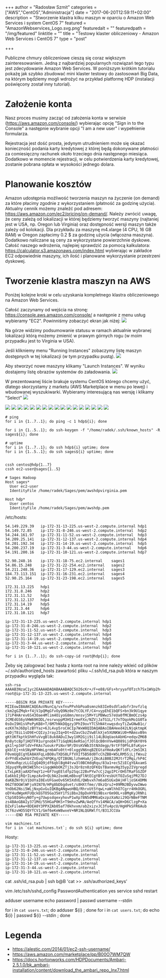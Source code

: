 +++
author = "Radosław Szmit"
categories = ["AWS","CentOS","Administracja"]
date = "2017-06-20T12:59:11+02:00"
description = "Stworzenie klastra kilku maszyn w oparciu o Amazon Web Services i system CentOS 7"
featured = "AmazonWebservices_Logo.svg.png"
featuredalt = ""
featuredpath = "/img/featured"
linktitle = ""
title = "Testowy klaster obliczeniowy - Amazon Web Services i CentOS 7"
type = "post"

+++

Publiczne chmury obliczeniowe cieszą się coraz większym zainteresowaniem. Jedną z najbardziej popularnych rozwiązań tego typu jest zdecydowanie Amazon Web Services. W poniższym krótkim tutorialu pokażę jak szybko zbudować mini klaster testowy do zastosowań Big Data, na którym będziemy mogli wdrożyć na przykład platformę HDP (instalacji poświęcony został inny tutorial).

# Założenie konta

Nasz proces musimy zacząć od założenia konta w serwisie (https://aws.amazon.com/console/) wybierając opcję "Sign in to the Console" a następnie wybranie opcji "I am a new user" i wypełnienie formularza.

Rejestracja jest dość prosta, jedynym utrudnieniem może się okazać konieczność podania karty kredytowej z której będą dokonywane płatności za comiesięczny rachunek około trzeciego dnia następnego miesiąca. Dodatkowo w momencie rejestracji, w celu potwierdzenia karty kredytowej, zostanie pobrana opłata w wysokości jednego dolara.

# Planowanie kosztów

Amazon udostępnia możliwość tworzenia maszyn na życzenie (on demand) za które płacimy zgodnie z wykorzystaniem (płatność za godzinę użycia). Aktualny cennik możemy znaleźć pod adresem: https://aws.amazon.com/ec2/pricing/on-demand/. Należy zwrócić uwagę, że ceny zależą od lokalizacji w której będziemy tworzyć maszyny (najtaniej jest w USA, np. Oregon lub Virginia) oraz dostępność wersji maszyn także zależy od kolokacji. Dla przykładu za maszynę m4.xlarge (4 CPU, 16 GB RAM) w Oregon zapłacimy 0.2 $ za godzinę użycia (włącozna maszyna). Dodatkowo naliczane są ceny za wykorzystane powierzchnie dyskowe. Całość naszego wdrożenia, najlepiej sprawdzić za pomocą kalkulatora: https://calculator.s3.amazonaws.com/index.html wybierając w zakładce EC2 odpowiednie maszyny, ich ilość i planowane wykorzystanie przestrzeni dyskowej.

# Tworzenie klastra maszyn na AWS

Poniżej kolejne kroki w celu uzyskania kompletnego klastra obliczeniowego na Amazon Web Services.

Całość zaczynamy od wejścia na stronę: https://console.aws.amazon.com/console/ a następnie z menu usług wybieramy "EC2". Powinniśmy zobaczyć ekran jak niżej:
![](/img/aws-installing-cluster-with-centos/aws-ec2.png)

Na górze widzimy podsumowanie statusu w ramach aktualnie wybranej lokalizacji którą możemy zmienić w prawym górnych rogu (w moim przypadku jest to Virginia w USA).

Jeśli klikniemy menu "Running Instances" zobaczymy listę maszyn dostępnych w tej lokalizacji (w tym przypadku pustą).
![](/img/aws-installing-cluster-with-centos/aws-before-start-oregon.png)

Aby stworzyć nowe maszyny klikamy "Launch Instances". W wyniku dostajemy listę obrazów systemów do załadowania.
![](/img/aws-installing-cluster-with-centos/aws-machine-image.png)

W prezentowanej liście brakuje systemu CentOS którego chcemy użyć, dlatego skorzystamy z marketu (AWS Marketplace w menu po lewej) i wbudowanej wyszukiwarki. Wybieramy interesującą nas wersję i klikamy "Select"
![](/img/aws-installing-cluster-with-centos/aws-marketplace.png)
  


![](/img/aws-installing-cluster-with-centos/aws-after-launch.png)
![](/img/aws-installing-cluster-with-centos/aws-centos.png)
![](/img/aws-installing-cluster-with-centos/aws-clustername.png)
![](/img/aws-installing-cluster-with-centos/aws-confirm-hosts.png)
![](/img/aws-installing-cluster-with-centos/aws-instance-details.png)
![](/img/aws-installing-cluster-with-centos/aws-instances.png)
![](/img/aws-installing-cluster-with-centos/aws-instance-type.png)
![](/img/aws-installing-cluster-with-centos/aws-keypair.png)
![](/img/aws-installing-cluster-with-centos/aws-launch.png)
![](/img/aws-installing-cluster-with-centos/aws-magnetic.png)
![](/img/aws-installing-cluster-with-centos/aws-marketplace2.png)
![](/img/aws-installing-cluster-with-centos/aws-review.png)
![](/img/aws-installing-cluster-with-centos/aws-security.png)
![](/img/aws-installing-cluster-with-centos/aws-selectversion.png)
![](/img/aws-installing-cluster-with-centos/aws-storage.png)
![](/img/aws-installing-cluster-with-centos/aws-storage2.png)
![](/img/aws-installing-cluster-with-centos/aws-tags.png)




~~~shell
# ping
for i in {1..7..1}; do ping -c 1 hdp${i}; done

for i in {1..5..1}; do ssh-keygen -f "/home/radek/.ssh/known_hosts" -R sages${i}; done

# uptime
for i in {1..7..1}; do ssh hdp${i} uptime; done
for i in {1..5..1}; do ssh sages${i} uptime; done


cssh centos@hdp{1..7}
cssh ec2-user@sages{1..5}

~~~

~~~
# Sages Hadoop
Host sages*
  User ec2-user
  IdentityFile /home/radek/Sages/pem/awshdpvirginia.pem

Host hdp*
  User centos
  IdentityFile /home/radek/Sages/pem/awshdp.pem
~~~


/etc/hosts:
~~~
54.149.229.39	ip-172-31-13-225.us-west-2.compute.internal	hdp1
54.149.72.85	ip-172-31-8-246.us-west-2.compute.internal	hdp2
54.244.161.97	ip-172-31-11-52.us-west-2.compute.internal	hdp3
34.209.25.141	ip-172-31-12-137.us-west-2.compute.internal	hdp4
54.201.192.34	ip-172-31-14-19.us-west-2.compute.internal	hdp5
54.200.237.19	ip-172-31-3-44.us-west-2.compute.internal	hdp6
54.191.200.16	ip-172-31-10-121.us-west-2.compute.internal	hdp7

52.90.240.16    ip-172-31-18-75.ec2.internal    sages1
54.86.15.248    ip-172-31-22-254.ec2.internal   sages2
54.211.248.36   ip-172-31-17-129.ec2.internal   sages3
184.73.113.151  ip-172-31-16-231.ec2.internal   sages4
52.90.25.164    ip-172-31-23-198.ec2.internal   sages5
~~~

~~~
172.31.13.225	hdp1
172.31.8.246	hdp2
172.31.11.52	hdp3
172.31.12.137	hdp4
172.31.14.19	hdp5
172.31.3.44     hdp6
172.31.10.121	hdp7
~~~

~~~
ip-172-31-13-225.us-west-2.compute.internal	hdp1
ip-172-31-8-246.us-west-2.compute.internal	hdp2
ip-172-31-11-52.us-west-2.compute.internal	hdp3
ip-172-31-12-137.us-west-2.compute.internal	hdp4
ip-172-31-14-19.us-west-2.compute.internal	hdp5
ip-172-31-3-44.us-west-2.compute.internal	hdp6
ip-172-31-10-121.us-west-2.compute.internal	hdp7
~~~

~~~shell
for i in {1..7..1}; do ssh-copy-id root@hdp{i}; done
~~~




Żeby się zalogować bez hasła z konta root na inne należy wkleić od plików ~/.ssh/authorized_hosts zawartość pliku ~/.ssh/id_rsa.pub która w naszym przypadku wygląda tak:

~~~
ssh-rsa AAAAB3NzaC1yc2EAAAADAQABAAABAQC5U26cKr+/F+e88/GFs+hryyafOTzch7Sx1WVp2h+vee9/OWpySbaAZkyqT5/iNUmlAyoZ+87JD03PR7u0I4tgX8Lj6/KkSETVtAVL5ufeT1TWrJ7XuI/gcCt6/pLjc5p7gyWKbg6LKgbyaf+aey+Pkz5iI8FbDPnt5RrR8wIGY4LOzikkIwR0ZLrJUdbr0o4Mv96yvC+mkzcdIiuZ4VfH81lWMlpMbUv+3udM6qiQyjUbRNrSw7Ej0fWxU94/IoHz5P/ozuE2QNCDPLc+Ej2i9hMJKE3i2/Cqx2/JOJnAY3AHVz97MpfuYnoOmXMFhhrP7okvi+nmugKYIintbFbx root@ip-172-31-13-225.us-west-2.compute.internal
~~~


~~~
-----BEGIN RSA PRIVATE KEY-----
MIIEowIBAAKCAQEAuVNunCq/vxfnvPPxhbPoa8smnzk83Ie0sdVladofr3nvfzlq
ckm2gGZMqk+f4jVJpQMqGfvOyQ9Nz0e7tCOLYF/C4+vypEhE1bQFS+bn3k9U1qye
17iP4HArev6S43Oae4Mlim4OiyoG8mn/mnsvj5M+YiPBWwz57eUa0fMCBmOCzs4p
JCMEdGS6yVHW69KODL/esrwvppM3HSIrmeFXx/NZVjJaTG1L/t7nTOqokMo1G0Ta
0sOxI9H1sVPePyKB8+T/6M7hNkDQgzy3PhI9ovYTCShN4tvwqsdvyTiZwGNwB1c/
ezKX7mJ6DplzBYYaz+6JL4vp5roCmCIp7WxW8QIDAQABAoIBAHeed42LNjqktmpK
1oDjT8iL1sD9E+CQIzyJray2Iq+Dt+dZavCbzZVw8lkXje5XUNKWiU0+MAmsvB9n
gKtUKfkptkShHfuVvgBl8uk8ADuI3wy1XM2Gji9il14LBUqUaokAbHG+edqvZM6B
Rn8ytc8pTiHQTFR1urgnobkT7iGqbNi6eRSajfJOlQcB0nVVw4Q089ijdPdAY0Y6
gk1l+p34FldV+FKAs7uoukrPiNxr9P/DVsKVWb35tNXdegp/9rtFf0PhL8fuKyo+
gkblEj+nkSNyHPVWmLgrmbAFo0tt+0lxggVN6nqBZEGtaYHeAvQKfldFLr2mSIK1
F0vmUgECgYEA8AXFqLxBO8uTXDS8LFfVXIf5B58d0TcChZBB+W5LRM5SjLjfWxu2
drPYdExOwhbYZVEuq74PQKg/QTIBGNLlzhmHaA/jZAcAiB0BJ2MJtrT2Mqi/hP4C
CHVmxRqczLLGIgQ4Q9jdf6qblBgH4tvw3l0BCHdqRqu/83a1+ec5ZiECgYEAxamS
3EpyqYRy8K5WE5hc+isgqWAbOKZTj3sJQr8zn0zQFKQsTBanmvHg35yp2IVgregd
LTxLpK8jaAXDfmqY1z+6F7ogEEldfp2Sqc22BvPYw7cCj2qpIPCrOHSTRaFSGZOF
Ea6kbIjRQrILmpzAvO+QL9Az2ooWLmBbvqFlNtECgYBYXresbUtTOZuSqjPR27DJ
daKBZNr0iV1bUYaI0EvUFGaeOv65K5XdVE/QWbvxh7m6a85UGxDAjHFljoSK4DMN
06Zf8OGWlWFju9IN70/HPg8bDbgdvet/s8HXtfme//8kzQruJ+09MNJBDyvwIWwo
YnOb62Nsi5WLjNxpGvGuIQKBgANgwoHBQ/RhrxUt5YqwL+aWlhhO7Cgrr4HkOGRL
oDY4udWgeKFUQckEGTO5Ga35mY1fSiBbx28pDxHYB19Bsxr6m9OL+sBMgKyJRNhi
C5pS0IGHvyN0Ty+g7UwpsdqexyhovP1wXp78N5dMM6aQxzpzXaNzi29QrNBeFTNM
zs4BAoGBAIy371Md/55HGaP0KS+T9mhvZwMA/AeQfYv14MACA/aQH+D6ClzgP+Xa
DZxFileAw+8DEA0Y3PPXZAb05af70khvxm/ab2xizvJC3fu4pcU/HgHPkSFR6Aub
3Cf6zvHO5SQYfCV1/Gmf6eKeW8wxeV+NR1NLQGRWlft/B31JCCUa
-----END RSA PRIVATE KEY-----
~~~


~~~
vim machines.txt
for i in `cat machines.txt`; do ssh ${i} uptime; done
~~~

Hosty:
~~~
ip-172-31-13-225.us-west-2.compute.internal
ip-172-31-8-246.us-west-2.compute.internal
ip-172-31-11-52.us-west-2.compute.internal
ip-172-31-12-137.us-west-2.compute.internal
ip-172-31-14-19.us-west-2.compute.internal
ip-172-31-3-44.us-west-2.compute.internal
ip-172-31-10-121.us-west-2.compute.internal
~~~

cat .ssh/id_rsa.pub | ssh b@B 'cat >> .ssh/authorized_keys'


vim /etc/ssh/sshd_config
PasswordAuthentication yes
service sshd restart


adduser username
echo password | passwd username --stdin



for i in `cat users.txt`; do adduser ${i} ; done
for i in `cat users.txt`; do echo ${i} | passwd ${i} --stdin ; done



# Legenda
* https://alestic.com/2014/01/ec2-ssh-username/
* https://aws.amazon.com/marketplace/pp/B00O7WM7QW
* https://docs.hortonworks.com/HDPDocuments/Ambari-2.5.1.0/bk_ambari-installation/content/download_the_ambari_repo_lnx7.html

